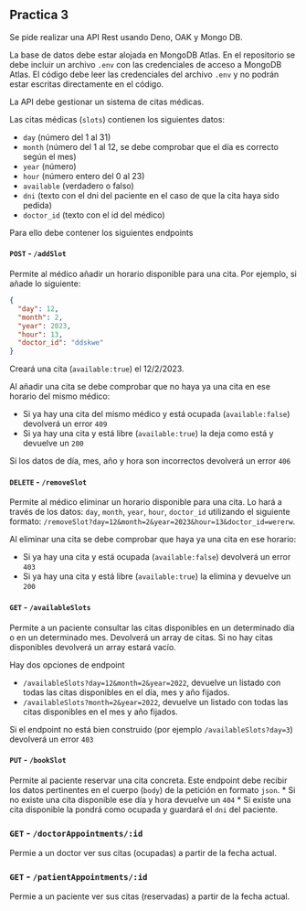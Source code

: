 ## Practica 3

Se pide realizar una API Rest usando Deno, OAK y Mongo DB.

La base de datos debe estar alojada en MongoDB Atlas. En el repositorio se debe incluir un archivo `.env` con las credenciales de acceso a MongoDB Atlas. El código debe leer las credenciales del archivo `.env` y no podrán estar escritas directamente en el código.

La API debe gestionar un sistema de citas médicas. 

Las citas médicas (`slots`) contienen los siguientes datos:
  - `day` (número del 1 al 31)
  - `month` (número del 1 al 12, se debe comprobar que el día es correcto según el mes)
  - `year` (número)
  - `hour` (número entero del 0 al 23)
  - `available` (verdadero o falso)
  - `dni` (texto con el dni del paciente en el caso de que la cita haya sido pedida)
  - `doctor_id` (texto con el id del médico)

Para ello debe contener los siguientes endpoints

#### `POST` - `/addSlot`
Permite al médico añadir un horario disponible para una cita. Por ejemplo, si añade lo siguiente:
  ```json
  {
    "day": 12,
    "month": 2,
    "year": 2023,
    "hour": 13,
    "doctor_id": "ddskwe"
  }
  ```
  Creará una cita (`available:true`) el 12/2/2023.

  Al añadir una cita se debe comprobar que no haya ya una cita en ese horario del mismo médico:
   - Si ya hay una cita del mismo médico y está ocupada (`available:false`) devolverá un error `409`
   - Si ya hay una cita y está libre (`available:true`) la deja como está y devuelve un `200`

  Si los datos de día, mes, año y hora son incorrectos devolverá un error `406`

#### `DELETE` - `/removeSlot`
Permite al médico eliminar un horario disponible para una cita. Lo hará a través de los datos: `day`, `month`, `year`, `hour`, `doctor_id` utilizando el siguiente formato: `/removeSlot?day=12&month=2&year=2023&hour=13&doctor_id=wererw`.

  Al eliminar una cita se debe comprobar que haya ya una cita en ese horario:
   - Si ya hay una cita y está ocupada (`available:false`) devolverá un error `403`
   - Si ya hay una cita y está libre (`available:true`) la elimina y devuelve un `200`

  
#### `GET` - `/availableSlots`
Permite a un paciente consultar las citas disponibles en un determinado día o en un determinado mes. Devolverá un array de citas. Si no hay citas disponibles devolverá un array estará vacío. 
  
  Hay dos opciones de endpoint
  
  * `/availableSlots?day=12&month=2&year=2022`, devuelve un listado con todas las citas disponibles en el día, mes y año fijados.
  * `/availableSlots?month=2&year=2022`, devuelve un listado con todas las citas disponibles en el mes y año fijados.

  Si el endpoint no está bien construido (por ejemplo `/availableSlots?day=3`) devolverá un error `403`

#### `PUT` - `/bookSlot`
Permite al paciente reservar una cita concreta. Este endpoint debe recibir los datos pertinentes en el cuerpo (`body`) de la petición  en formato `json`.
    * Si no existe una cita disponible ese día y hora devuelve un `404`
    * Si existe una cita disponible la pondrá como ocupada y guardará el `dni` del paciente.

### `GET` - `/doctorAppointments/:id`
Permie a un doctor ver sus citas (ocupadas) a partir de la fecha actual.

### `GET` - `/patientAppointments/:id`
Permie a un paciente ver sus citas (reservadas) a partir de la fecha actual.